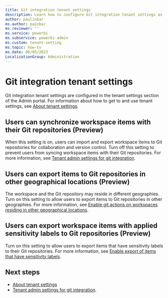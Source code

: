 ```yaml
---
title: Git integration tenant settings
description: Learn how to configure Git integration tenant settings as the Power BI administrator. 
author: paulinbar
ms.author: painbar
ms.reviewer: ''
ms.service: powerbi
ms.subservice: powerbi-admin
ms.custom: tenant-setting
ms.topic: how-to
ms.date: 06/05/2023
LocalizationGroup: Administration
---
```


# Git integration tenant settings

Git integration tenant settings are configured in the tenant settings section of the Admin portal. For information about how to get to and use tenant settings, see [About tenant settings](/power-bi/admin/service-admin-portal-about-tenant-settings).

## Users can synchronize workspace items with their Git repositories (Preview)

When this setting is on, users can import and export workspace items to Git repositories for collaboration and version control. Turn off this setting to prevent users from syncing workspace items with their Git repositories. For more information, see [Tenant admin settings for git integration](git-integration-admin-settings.md).

## Users can export items to Git repositories in other geographical locations (Preview)

The workspace and the Git repository may reside in different geographies. Turn on this setting to allow users to export items to Git repositories in other geographies. For more information, see [Enable git actions on workspaces residing in other geographical locations](git-integration-admin-settings.md#enable-git-actions-on-workspaces-residing-in-other-geographical-locations).

## Users can export workspace items with applied sensitivity labels to Git repositories (Preview)

Turn on this setting to allow users to export items that have sensitivity labels to their Git repositories. For more information, see [Enable export of items that have sensitivity labels](git-integration-admin-settings.md#enable-export-of-items-that-have-sensitivity-labels).

## Next steps

* [About tenant settings](/power-bi/admin/service-admin-portal-about-tenant-settings)
* [Tenant admin settings for git integration](git-integration-admin-settings.md).